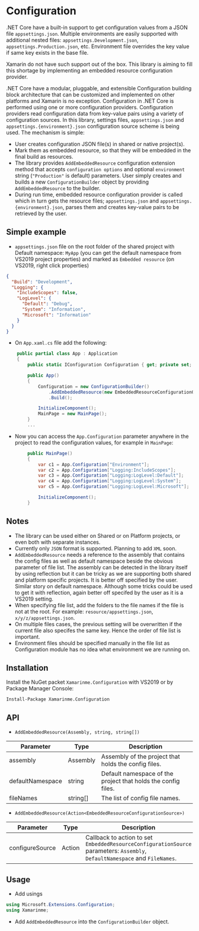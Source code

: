 # Configuration
.NET Core have a built-in support to get configuration values from a JSON file `appsettings.json`. Multiple environments are easily supported with additional nested files: `appsettings.Development.json`, `appsettings.Production.json`, etc. Environment file overrides the key value if same key exists in the base file.

Xamarin do not have such support out of the box. This library is aiming to fill this shortage by implementing an embedded resource configuration provider.

.NET Core have a modular, pluggable, and extensible Configuration building block architecture that can be customized and implemented on other platforms and Xamarin is no exception. Configuration in .NET Core is performed using one or more configuration providers. Configuration providers read configuration data from key-value pairs using a variety of configuration sources. In this library, settings files, `appsettings.json` and `appsettings.{environment}.json` configuration source scheme is being used. The mechanism is simple:
* User creates configuration JSON file(s) in shared or native project(s).
* Mark them as embedded resource, so that they will be embedded in the final build as resources.
* The library provides `AddEmbeddedResource` configuration extension method that accepts `configuration options` and optional `environment` string (`"Production"` is default) parameters. User simply creates and builds a new `ConfigurationBuilder` object by providing `AddEmbeddedResource` to the builder.
* During run time, embedded resource configuration provider is called which in turn gets the resource files; `appsettings.json` and `appsettings.{environment}.json`, parses them and creates key-value pairs to be retrieved by the user.

## Simple example
* `appsettings.json` file on the root folder of the shared project with Default namespace: `MyApp` (you can get the default namespace from VS2019 project properties) and marked as `Embedded resource` (on VS2019, right click properties)
``` json
{
  "Build": "Development",
  "Logging": {
    "IncludeScopes": false,
    "LogLevel": {
      "Default": "Debug",
      "System": "Information",
      "Microsoft": "Information"
    }
  }
}
```
* On `App.xaml.cs` file add the following:
```cs
    public partial class App : Application
    {
        public static IConfiguration Configuration { get; private set; }

        public App()
        {
            Configuration = new ConfigurationBuilder()
                .AddEmbeddedResource(new EmbeddedResourceConfigurationOptions { Assembly = Assembly.GetExecutingAssembly(), Prefix = "App5" }) 
                .Build();

            InitializeComponent();
            MainPage = new MainPage();
        }
        ...
```
* Now you can access the `App.Configuration` parameter anywhere in the project to read the configuration values, for example in `MainPage`:
```cs
        public MainPage()
        {
            var c1 = App.Configuration["Environment"];                  // "Development"
            var c2 = App.Configuration["Logging:IncludeScopes"];        // false
            var c3 = App.Configuration["Logging:LogLevel:Default"];     // "Debug"
            var c4 = App.Configuration["Logging:LogLevel:System"];      // "Information"
            var c5 = App.Configuration["Logging:LogLevel:Microsoft"];   // "Information"

            InitializeComponent();
        }
```

## Notes
* The library can be used either on Shared or on Platform projects, or even both with separate instances.
* Currently only `JSON` format is supported. Planning to add `XML` soon.
* `AddEmbeddedResource` needs a reference to the assembly that contains the config files as well as default namespace beside the obvious parameter of file list. The assembly can be detected in the library itself by using reflection but it can be tricky as we are supporting both shared and platform specific projects. It is better off specified by the user. Similar story on default namespace. Although some tricks could be used to get it with reflection, again better off specifed by the user as it is a VS2019 setting.
* When specifying file list, add the folders to the file names if the file is not at the root. For example:
`resource/appsettings.json`, `x/y/z/appsettings.json`.
* On multiple files cases, the previous setting will be overwritten if the current file also specifes the same key. Hence the order of file list is important.
* Environment files should be specified manually in the file list as Configuration module has no idea what environment we are running on. 

## Installation
Install the NuGet packet `Xamarinme.Configuration` with VS2019 or by Package Manager Console:

`Install-Package Xamarinme.Configuration`

## API
* `AddEmbeddedResource(Assembly, string, string[])` 

Parameter | Type | Description
--- | --- | ---
assembly | Assembly | Assembly of the project that holds the config files.
defaultNamespace | string | Default namespace of the project that holds the config files.
fileNames | string[] | The list of config file names.
* `AddEmbeddedResource(Action<EmbeddedResourceConfigurationSource>)` 

Parameter | Type | Description
--- | --- | ---
configureSource | Action<EmbeddedResourceConfigurationSource> | Callback to action to set `EmbeddedResourceConfigurationSource` parameters: `Assembly`, `DefaultNamespace` and `FileNames`.


## Usage
* Add usings 
```cs
using Microsoft.Extensions.Configuration;
using Xamarinme;
```

* Add `AddEmbeddedResource` into the `ConfigurationBuilder` object.







